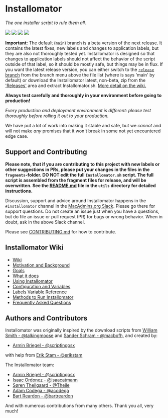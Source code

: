 
# Installomator

_The one installer script to rule them all._

![](https://img.shields.io/github/v/release/Installomator/Installomator)&nbsp;![](https://img.shields.io/github/downloads/Installomator/Installomator/latest/total)&nbsp;![](https://img.shields.io/badge/macOS-10.14%2B-success)&nbsp;![](https://img.shields.io/github/license/Installomator/Installomator)

**Important:** The default (`main`) branch is a beta version of the next release. It contains the latest fixes, new labels and changes to application labels, but they are also not thoroughly tested yet. Installomator is designed so that changes to application labels should not affect the behavior of the script outside of that label, so it should be mostly safe, but things may be in flux. If you want the latest release version, you can either switch to the [`release` branch](https://github.com/Installomator/Installomator/tree/release) from the branch menu above the file list (where is says 'main' by default) or download the Installomator latest, non-beta, zip from the ['Releases'](https://github.com/Installomator/Installomator/releases) area and extract Installomator.sh. [More detail on the wiki.](https://github.com/Installomator/Installomator/wiki/Branches-and-Betas)

**Always test carefully and thoroughly in your environment before going to production!**

*Every production and deployment environment is different: please test thoroughly before rolling it out to your production.*

We have put a lot of work into making it stable and safe, but we _cannot_ and will not make _any_ promises that it won't break in some not yet encountered edge case.

## Support and Contributing

__Please note, that if you are contributing to this project with new labels or other suggestions in PRs, please put your changes in the files in the `fragments`-folder. DO NOT edit the full `Installomator.sh` script. The full script is assembled from the fragment files for release, and will be overwritten. See the [README.md](utils/README.md) file in the `utils` directory for detailed instructions.__

Discussion, support and advice around Installomator happens in the `#installomator` channel in the [MacAdmins.org Slack](https://macadmins.org). Please go there for support questions. Do not create an issue just when you have a questions, but do file an issue or pull request (PR) for bugs or wrong behavior. When in doubt, ask in the above Slack channel.

Please see [CONTRIBUTING.md](https://github.com/Installomator/Installomator/blob/dev/CONTRIBUTING.md) for how to contribute.

## Installomator Wiki

- [Wiki](https://github.com/Installomator/Installomator/wiki)
- [Motivation and Background](https://github.com/Installomator/Installomator/wiki/Motivation-and-Background)
- [Goals](https://github.com/Installomator/Installomator/wiki/Goals)
- [What it does](https://github.com/Installomator/Installomator/wiki/What-it-does)
- [Using Installomator](https://github.com/Installomator/Installomator/wiki/Using-Installomator)
- [Configuration and Variables](https://github.com/Installomator/Installomator/wiki/Configuration-and-Variables)
- [Labels Variable Reference](https://github.com/Installomator/Installomator/wiki/Label-Variables-Reference)
- [Methods to Run Installomator](https://github.com/Installomator/Installomator/wiki/Methods-to-Run-Installomator)
- [Frequently Asked Questions](https://github.com/Installomator/Installomator/wiki/Frequently-Asked-Questions)

## Authors and Contributors

Installomator was originally inspired by the download scripts from [William Smith - @talkingmoose](https://github.com/talkingmoose) and [Sander Schram - @macbofh](https://github.com/macbofh), and created by:

- [Armin Briegel - @scriptingosx](https://github.com/scriptingosx)

with help from [Erik Stam - @erikstam](https://github.com/erikstam)  

The Installomator team:
- [Armin Briegel - @scriptingosx](https://github.com/scriptingosx)
- [Isaac Ordonez - @isaacatmann](https://github.com/isaacatmann)
- [Søren Theilgaard - @Theile](https://github.com/Theile)
- [Adam Codega - @acodega](https://github.com/acodega)
- [Bart Reardon - @bartreardon](https://github.com/bartreardon)

 And with numerous contributions from many others. Thank you all, very much!
